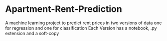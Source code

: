# Apartment-Rent-Prediction
A machine learning project to predict rent prices in two versions of data one for regression and one for classification
Each Version has a notebook, .py extension and a soft-copy
